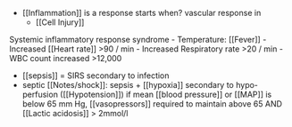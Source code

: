 - [[Inflammation]] is a response starts when? vascular response in 
	- [[Cell Injury]] 

Systemic inflammatory response syndrome
	- Temperature: [[Fever]] 
	- Increased [[Heart rate]] >90 / min
	- Increased Respiratory rate >20 / min
	- WBC count increased >12,000 

- [[sepsis]] = SIRS secondary to infection
- septic [[Notes/shock]]: sepsis + [[hypoxia]] secondary to hypo-perfusion ([[Hypotension]]) if mean [[blood pressure]] or [[MAP]] is below 65 mm Hg, [[vasopressors]] required to maintain above 65 AND [[Lactic acidosis]] > 2mmol/l 

